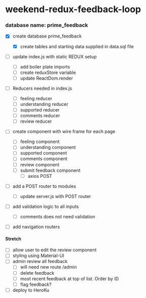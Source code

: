 # weekend-redux-feedback-loop

### database name: prime_feedback

- [X] create database prime_feedback
    - [X] create tables and starting data supplied in data.sql file

- [ ] update index.js with static REDUX setup
    - [ ] add boiler plate imports
    - [ ] create reduxStore variable
    - [ ] update ReactDom.render

- [ ] Reducers needed in index.js
    - [ ] feeling reducer
    - [ ] understanding reducer
    - [ ] supported reducer
    - [ ] comments reducer
    - [ ] review reducer

- [ ] create component with wire frame for each page
    - [ ] feeling component
    - [ ] understanding component
    - [ ] supported component
    - [ ] comments component
    - [ ] review component
    - [ ] submit feedback component
        - [ ] axios POST

- [ ] add a POST router to modules
    - [ ] update server.js with POST router

- [ ] add validation logic to all inputs
    - [ ] comments does not need validation

- [ ] add navigation routers


#### Stretch

- [ ] allow user to edit the review component
- [ ] styling using Material-UI
- [ ] admin review all feedback
    - [ ] will need new route /admin
    - [ ] delete feedback
    - [ ] most recent feedback at top of list. Order by ID
    - [ ] flag feedback?

- [ ] deploy to HeroKu